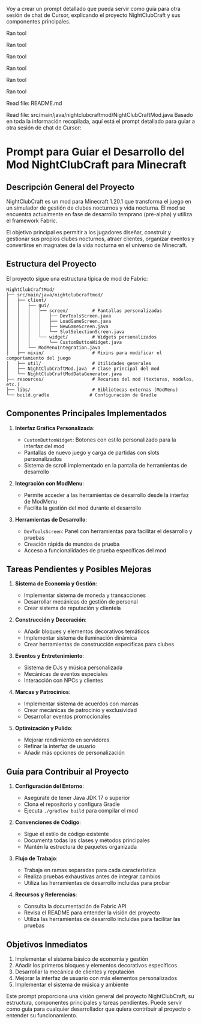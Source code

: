 Voy a crear un prompt detallado que pueda servir como guía para otra sesión de chat de Cursor, explicando el proyecto NightClubCraft y sus componentes principales.

Ran tool

Ran tool

Ran tool

Ran tool

Ran tool

Ran tool

Read file: README.md

Read file: src/main/java/nightclubcraftmod/NightClubCraftMod.java
Basado en toda la información recopilada, aquí está el prompt detallado para guiar a otra sesión de chat de Cursor:

# Prompt para Guiar el Desarrollo del Mod NightClubCraft para Minecraft

## Descripción General del Proyecto

NightClubCraft es un mod para Minecraft 1.20.1 que transforma el juego en un simulador de gestión de clubes nocturnos y vida nocturna. El mod se encuentra actualmente en fase de desarrollo temprano (pre-alpha) y utiliza el framework Fabric.

El objetivo principal es permitir a los jugadores diseñar, construir y gestionar sus propios clubes nocturnos, atraer clientes, organizar eventos y convertirse en magnates de la vida nocturna en el universo de Minecraft.

## Estructura del Proyecto

El proyecto sigue una estructura típica de mod de Fabric:

```
NightClubCraftMod/
├── src/main/java/nightclubcraftmod/
│   ├── client/
│   │   ├── gui/
│   │   │   ├── screen/         # Pantallas personalizadas
│   │   │   │   ├── DevToolsScreen.java
│   │   │   │   ├── LoadGameScreen.java
│   │   │   │   ├── NewGameScreen.java
│   │   │   │   └── SlotSelectionScreen.java
│   │   │   └── widget/         # Widgets personalizados
│   │   │       └── CustomButtonWidget.java
│   │   └── ModMenuIntegration.java
│   ├── mixin/                  # Mixins para modificar el comportamiento del juego
│   ├── util/                   # Utilidades generales
│   ├── NightClubCraftMod.java  # Clase principal del mod
│   └── NightClubCraftModDataGenerator.java
├── resources/                  # Recursos del mod (texturas, modelos, etc.)
├── libs/                       # Bibliotecas externas (ModMenu)
└── build.gradle               # Configuración de Gradle
```

## Componentes Principales Implementados

1. **Interfaz Gráfica Personalizada**:
   - `CustomButtonWidget`: Botones con estilo personalizado para la interfaz del mod
   - Pantallas de nuevo juego y carga de partidas con slots personalizados
   - Sistema de scroll implementado en la pantalla de herramientas de desarrollo

2. **Integración con ModMenu**:
   - Permite acceder a las herramientas de desarrollo desde la interfaz de ModMenu
   - Facilita la gestión del mod durante el desarrollo

3. **Herramientas de Desarrollo**:
   - `DevToolsScreen`: Panel con herramientas para facilitar el desarrollo y pruebas
   - Creación rápida de mundos de prueba
   - Acceso a funcionalidades de prueba específicas del mod

## Tareas Pendientes y Posibles Mejoras

1. **Sistema de Economía y Gestión**:
   - Implementar sistema de moneda y transacciones
   - Desarrollar mecánicas de gestión de personal
   - Crear sistema de reputación y clientela

2. **Construcción y Decoración**:
   - Añadir bloques y elementos decorativos temáticos
   - Implementar sistema de iluminación dinámica
   - Crear herramientas de construcción específicas para clubes

3. **Eventos y Entretenimiento**:
   - Sistema de DJs y música personalizada
   - Mecánicas de eventos especiales
   - Interacción con NPCs y clientes

4. **Marcas y Patrocinios**:
   - Implementar sistema de acuerdos con marcas
   - Crear mecánicas de patrocinio y exclusividad
   - Desarrollar eventos promocionales

5. **Optimización y Pulido**:
   - Mejorar rendimiento en servidores
   - Refinar la interfaz de usuario
   - Añadir más opciones de personalización

## Guía para Contribuir al Proyecto

1. **Configuración del Entorno**:
   - Asegúrate de tener Java JDK 17 o superior
   - Clona el repositorio y configura Gradle
   - Ejecuta `./gradlew build` para compilar el mod

2. **Convenciones de Código**:
   - Sigue el estilo de código existente
   - Documenta todas las clases y métodos principales
   - Mantén la estructura de paquetes organizada

3. **Flujo de Trabajo**:
   - Trabaja en ramas separadas para cada característica
   - Realiza pruebas exhaustivas antes de integrar cambios
   - Utiliza las herramientas de desarrollo incluidas para probar

4. **Recursos y Referencias**:
   - Consulta la documentación de Fabric API
   - Revisa el README para entender la visión del proyecto
   - Utiliza las herramientas de desarrollo incluidas para facilitar las pruebas

## Objetivos Inmediatos

1. Implementar el sistema básico de economía y gestión
2. Añadir los primeros bloques y elementos decorativos específicos
3. Desarrollar la mecánica de clientes y reputación
4. Mejorar la interfaz de usuario con más elementos personalizados
5. Implementar el sistema de música y ambiente

Este prompt proporciona una visión general del proyecto NightClubCraft, su estructura, componentes principales y tareas pendientes. Puede servir como guía para cualquier desarrollador que quiera contribuir al proyecto o entender su funcionamiento.
